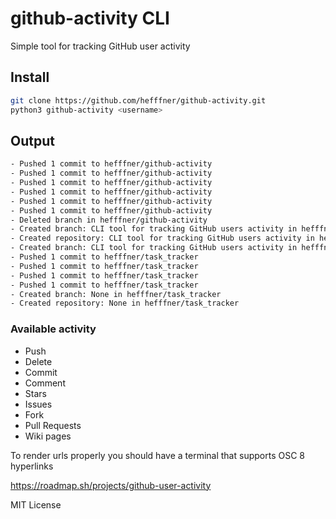 # github-activity CLI
Simple tool for tracking GitHub user activity
## Install
```bash
git clone https://github.com/hefffner/github-activity.git
python3 github-activity <username>
```

## Output
```bash
- Pushed 1 commit to hefffner/github-activity
- Pushed 1 commit to hefffner/github-activity
- Pushed 1 commit to hefffner/github-activity
- Pushed 1 commit to hefffner/github-activity
- Pushed 1 commit to hefffner/github-activity
- Pushed 1 commit to hefffner/github-activity
- Deleted branch in hefffner/github-activity
- Created branch: CLI tool for tracking GitHub users activity in hefffner/github-activity
- Created repository: CLI tool for tracking GitHub users activity in hefffner/github-activity
- Created branch: CLI tool for tracking GitHub users activity in hefffner/github-activity
- Pushed 1 commit to hefffner/task_tracker
- Pushed 1 commit to hefffner/task_tracker
- Pushed 1 commit to hefffner/task_tracker
- Pushed 1 commit to hefffner/task_tracker
- Created branch: None in hefffner/task_tracker
- Created repository: None in hefffner/task_tracker
```

### Available activity
- Push
- Delete
- Commit
- Comment
- Stars
- Issues
- Fork
- Pull Requests
- Wiki pages

To render urls properly you should have a terminal that supports OSC 8 hyperlinks

https://roadmap.sh/projects/github-user-activity

MIT License
